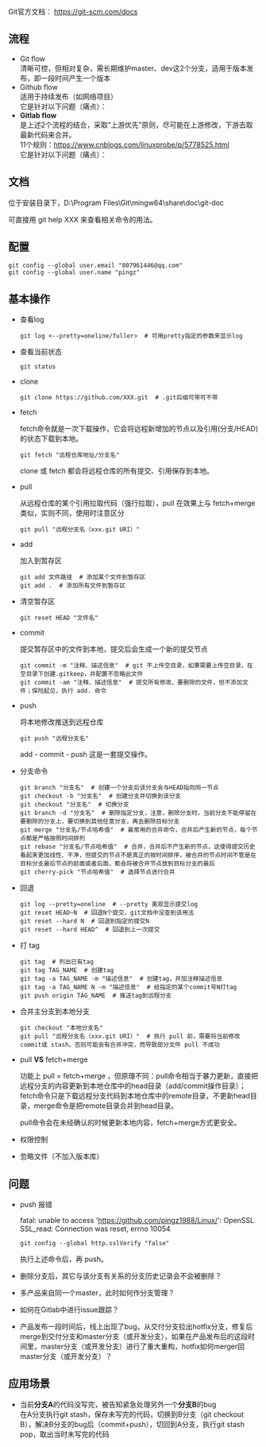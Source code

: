 Git官方文档： https://git-scm.com/docs

## 流程
* Git flow  
清晰可控，但相对复杂，需长期维护master、dev这2个分支，适用于版本发布，即一段时间产生一个版本
* Github flow  
适用于持续发布（如网络项目）  
它是针对以下问题（痛点）： 
* **Gitlab flow**  
是上述2个流程的结合，采取“上游优先”原则，尽可能在上游修改，下游去取最新代码来合并。  
11个规则：https://www.cnblogs.com/linuxprobe/p/5778525.html  
它是针对以下问题（痛点）：

## 文档

位于安装目录下，D:\Program Files\Git\mingw64\share\doc\git-doc

可直接用 git help XXX 来查看相关命令的用法。

## 配置

```shell
git config --global user.email "807961446@qq.com"
git config --global user.name "pingz"
```

## 基本操作

* 查看log

  ```shell
  git log <--pretty=oneline/fuller>  # 可用pretty指定的参数来显示log
  ```

  

* 查看当前状态

  ```shell
  git status
  ```

  

* clone

  ```shell
  git clone https://github.com/XXX.git  # .git后缀可带可不带
  ```

* fetch

   fetch命令就是一次下载操作，它会将远程新增加的节点以及引用(分支/HEAD)的状态下载到本地。

  ```shell
  git fetch "远程仓库地址/分支名"
  ```

   clone 或 fetch 都会将远程仓库的所有提交、引用保存到本地。

* pull

  从远程仓库的某个引用拉取代码（强行拉取），pull 在效果上与 fetch+merge 类似，实则不同，使用时注意区分

  ```shell
  git pull "远程分支名（xxx.git URI）"
  ```
  
* add

  加入到暂存区

  ```shell
  git add 文件路径  # 添加某个文件到暂存区
  git add .  # 添加所有文件到暂存区
  ```

* 清空暂存区

  ```shell
  git reset HEAD "文件名"
  ```

* commit

  提交暂存区中的文件到本地，提交后会生成一个新的提交节点

  ```shell
  git commit -m "注释、描述信息"  # git 不上传空目录，如果需要上传空目录，在空目录下创建.gitkeep，并配置不忽略此文件
  git commit -am "注释、描述信息"  # 提交所有修改、要删除的文件，但不添加文件；保险起见，执行 add. 命令
  ```

* push

  将本地修改推送到远程仓库

  ```shell
  git push "远程分支名"
  ```

  add - commit - push 这是一套提交操作。

* 分支命令

  ```shell
  git branch "分支名"  # 创建一个分支后该分支会与HEAD指向同一节点
  git checkout -b "分支名"  # 创建分支并切换到该分支
  git checkout "分支名"  # 切换分支
  git branch -d "分支名"  # 删除指定分支，注意，删除分支时，当前分支不能停留在要删除的分支上，要切换到其他任意分支，再去删除目标分支
  git merge "分支名/节点哈希值"  # 最常用的合并命令，合并后产生新的节点，每个节点都是严格按照时间排列
  git rebase "分支名/节点哈希值"  # 合并，合并后不产生新的节点，这使得提交历史看起来更加线性、干净，但提交的节点不是真正的按时间排序，被合并的节点时间不管是在目标分支最后节点的前面或者后面，都会将被合并节点放到目标分支的最后
  git cherry-pick "节点哈希值"  # 选择节点进行合并
  ```

* 回退
  
  ```shell
  git log --pretty=oneline  # --pretty 美观显示提交log 
  git reset HEAD~N  # 回退N个提交，git文档中没查到该用法
  git reset --hard N  # 回退到指定的提交N
  git reset --hard HEAD^  # 回退到上一次提交
  ```
  
* 打 tag
  
  ```shell
  git tag  # 列出已有tag
  git tag TAG_NAME  # 创建tag
  git tag -a TAG_NAME -m "描述信息"  # 创建tag，并加注释描述信息
  git tag -a TAG_NAME N -m "描述信息"  # 给指定的某个commit号N打tag
  git push origin TAG_NAME  # 推送tag到远程分支
  ```
  
  
  
* 合并主分支到本地分支
  
  ```shell
  git checkout "本地分支名"
  git pull "远程分支名（xxx.git URI）"  # 执行 pull 前，需要将当前修改 commit或 stash，否则可能会有合并冲突，而导致部分文件 pull 不成功
  ```
  
  
  
* pull **VS** fetch+merge    
  
  功能上 pull = fetch+merge ，但原理不同：pull命令相当于暴力更新，直接把远程分支的内容更新到本地仓库中的head目录（add/commit操作目录）；fetch命令只是下载远程分支代码到本地仓库中的remote目录，不更新head目录，merge命令是把remote目录合并到head目录。  
  
  pull命令会在未经确认的时候更新本地内容，fetch+merge方式更安全。

* 权限控制  

* 忽略文件（不加入版本库）

## 问题  
* push 报错

  fatal: unable to access 'https://github.com/pingz1988/Linux/': OpenSSL SSL_read: Connection was reset, errno 10054

  ```shell
  git config --global http.sslVerify "false"
  ```

  执行上述命令后，再 push。

* 删除分支后，其它与该分支有关系的分支历史记录会不会被删除？  

* 多产品来自同一个master，此时如何作分支管理？

* 如何在Gitlab中进行issue跟踪？

* 产品发布一段时间后，线上出现了bug，从交付分支拉出hotfix分支，修复后merge到交付分支和master分支（或开发分支），如果在产品发布后的这段时间里，master分支（或开发分支）进行了重大重构，hotfix如何merger回master分支（或开发分支）？

## 应用场景
* 当前**分支A**的代码没写完，被告知紧急处理另外一个**分支B**的bug  
在A分支执行git stash，保存未写完的代码，切换到B分支（git checkout B），解决B分支的bug后（commit+push），切回到A分支，执行git stash pop，取出当时未写完的代码